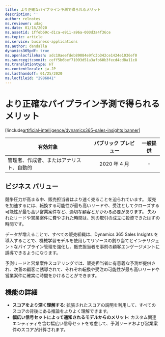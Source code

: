 ```yaml
---
title: より正確なパイプライン予測で得られるメリット
description: ''
author: relnotes
ms.reviewer: udag
ms.date: 01/16/2020
ms.assetid: 1ffeb69c-d1ca-e911-a96a-000d3a4f36ce
ms.topic: article
ms.service: business-applications
ms.author: dandalla
dynamics365pdf: true
ms.openlocfilehash: adc10aeefdeb89084e9fc3b342ce1424e1036ef0
ms.sourcegitcommit: ceff5b6bef71093d51a3afb60b3fecd4cd8a11c8
ms.translationtype: HT
ms.contentlocale: ja-JP
ms.lasthandoff: 01/25/2020
ms.locfileid: "2986841"
---
```

# <a name="benefit-from-more-accurate-pipeline-predictions"></a>より正確なパイプライン予測で得られるメリット
[!include[artificial-intelligence/dynamics365-sales-insights banner](../includes/artificial-intelligence/dynamics365-sales-insights.md)]

| 有効対象    |  パブリック プレビュー | 一般提供 | 
| ---------- | :----------: |:----------: |
|管理者、作成者、またはアナリスト、自動的|2020 年 4 月| -|


## <a name="business-value"></a>ビジネス バリュー
<!-- bv start -->
競争圧力が高まる中、販売担当者はより速く売ることを迫られています。 販売を加速するには、転換する可能性が最も高いリードや、受注としてクローズする可能性が最も高い営業案件など、適切な顧客とかかわる必要があります。 失われたリードや営業案件に費やされた時間は、別の取引の成立に投資できたはずの時間です。

データが増えることで、すべての販売組織は、Dynamics 365 Sales Insights を導入することで、機械学習モデルを使用してリソースの割り当てとインテリジェントなパイプライン管理を強化し、販売担当者を事前の顧客エンゲージメントに誘導できるようになります。

予測リードと営業案件スコアリングでは、販売担当者に有意義な予測が提供され、次善の顧客に誘導されて、それぞれ転換や受注の可能性が最も高いリードや営業案件に確実に時間をかけることができます。  
<!-- bv end -->



## <a name="feature-details"></a>機能の詳細
<!--feature detail start -->
- **スコアをより深く理解する**: 拡張されたスコアの説明を利用して、すべてのスコアの背後にある推論をよりよく理解できます。 
- **幅広い信号セットによって通知されるモデルからのメリット**: カスタム関連エンティティを含む幅広い信号セットを考慮して、予測リードおよび営業案件のスコアが計算されます。
<!--feature detail end -->









